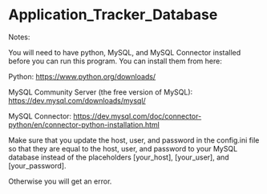 # Application_Tracker_Database

Notes: 

You will need to have python, MySQL, and MySQL Connector installed before you can run this program. 
You can install them from here:

Python: 
https://www.python.org/downloads/

MySQL Community Server (the free version of MySQL):
https://dev.mysql.com/downloads/mysql/

MySQL Connector:
https://dev.mysql.com/doc/connector-python/en/connector-python-installation.html

Make sure that you update the host, user, and password in the config.ini file 
so that they are equal to the host, user, and password to your MySQL database 
instead of the placeholders [your_host], [your_user], and [your_password].

Otherwise you will get an error.
